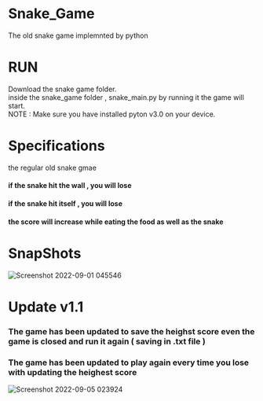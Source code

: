 # Snake_Game
The old snake game implemnted by python 

# RUN
Download the snake game folder.<br/>
inside the snake_game folder , snake_main.py by running it the game will start.<br/>
NOTE : Make sure you have installed pyton v3.0 on your device.<br/>

# Specifications 
the regular old snake gmae <br/>
#### if the snake hit the wall , you will lose <br/>
#### if the snake hit itself , you will lose <br/>
#### the score will increase while eating the food as well as the snake <br/>

# SnapShots

![Screenshot 2022-09-01 045546](https://user-images.githubusercontent.com/85132939/187822356-423ef3a5-f856-4b87-a686-785641a5a1df.png)<br/>
# Update v1.1
### The game has been updated to save the heighst score even the game is closed and run it again ( saving in .txt file )<br/>
### The game has been updated to play again every time you lose with updating the heighest score 

![Screenshot 2022-09-05 023924](https://user-images.githubusercontent.com/85132939/188340077-1e85ba92-27e5-4655-9b5c-3574560a8fde.png)
